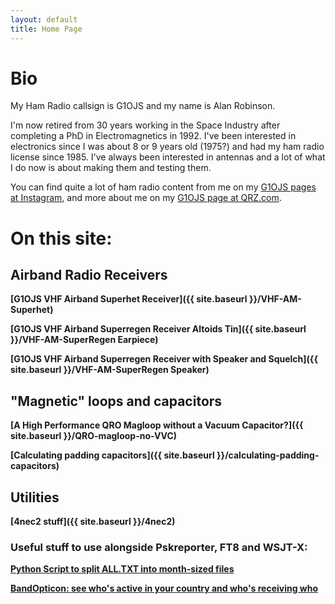 ```yaml
---
layout: default
title: Home Page
---
```

# Bio
My Ham Radio callsign is G1OJS and my name is Alan Robinson. 

I'm now retired from 30 years working in the Space Industry after completing a PhD in Electromagnetics in 1992. I've been interested in electronics since I was about 8 or 9 years old (1975?) and had my ham radio license since 1985. I've always been interested in antennas and a lot of what I do now is about making them and testing them.

You can find quite a lot of ham radio content from me on my [G1OJS pages at Instagram](https://www.instagram.com/g1ojs_alan/), and more about me on my [G1OJS page at QRZ.com](https://www.qrz.com/db/G1OJS).

# On this site:

## Airband Radio Receivers
**[G1OJS VHF Airband Superhet Receiver]({{ site.baseurl }}/VHF-AM-Superhet)**

**[G1OJS VHF Airband Superregen Receiver Altoids Tin]({{ site.baseurl }}/VHF-AM-SuperRegen Earpiece)**

**[G1OJS VHF Airband Superregen Receiver with Speaker and Squelch]({{ site.baseurl }}/VHF-AM-SuperRegen Speaker)**

## "Magnetic" loops and capacitors
**[A High Performance QRO Magloop without a Vacuum Capacitor?]({{ site.baseurl }}/QRO-magloop-no-VVC)**

**[Calculating padding capacitors]({{ site.baseurl }}/calculating-padding-capacitors)**

## Utilities

**[4nec2 stuff]({{ site.baseurl }}/4nec2)**

### Useful stuff to use alongside Pskreporter, FT8 and WSJT-X:

**[Python Script to split ALL.TXT into month-sized files](https://github.com/G1OJS/WSJT-X-and-WSPR-Utilities/blob/main/scripts/Split_ALL.py)**

**[BandOpticon: see who's active in your country and who's receiving who]((https://g1ojs.github.io/BandOpticon/BandOpticon))**




